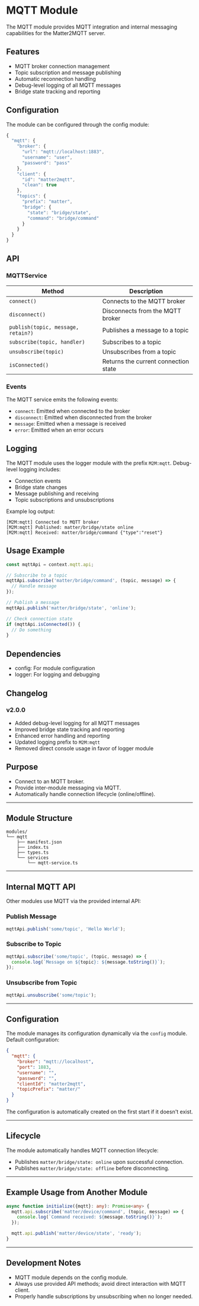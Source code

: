 # MQTT Module

The MQTT module provides MQTT integration and internal messaging capabilities for the Matter2MQTT server.

## Features

- MQTT broker connection management
- Topic subscription and message publishing
- Automatic reconnection handling
- Debug-level logging of all MQTT messages
- Bridge state tracking and reporting

## Configuration

The module can be configured through the config module:

```typescript
{
  "mqtt": {
    "broker": {
      "url": "mqtt://localhost:1883",
      "username": "user",
      "password": "pass"
    },
    "client": {
      "id": "matter2mqtt",
      "clean": true
    },
    "topics": {
      "prefix": "matter",
      "bridge": {
        "state": "bridge/state",
        "command": "bridge/command"
      }
    }
  }
}
```

## API

### MQTTService

| Method | Description |
|--------|-------------|
| `connect()` | Connects to the MQTT broker |
| `disconnect()` | Disconnects from the MQTT broker |
| `publish(topic, message, retain?)` | Publishes a message to a topic |
| `subscribe(topic, handler)` | Subscribes to a topic |
| `unsubscribe(topic)` | Unsubscribes from a topic |
| `isConnected()` | Returns the current connection state |

### Events

The MQTT service emits the following events:

- `connect`: Emitted when connected to the broker
- `disconnect`: Emitted when disconnected from the broker
- `message`: Emitted when a message is received
- `error`: Emitted when an error occurs

## Logging

The MQTT module uses the logger module with the prefix `M2M:mqtt`. Debug-level logging includes:

- Connection events
- Bridge state changes
- Message publishing and receiving
- Topic subscriptions and unsubscriptions

Example log output:
```
[M2M:mqtt] Connected to MQTT broker
[M2M:mqtt] Published: matter/bridge/state online
[M2M:mqtt] Received: matter/bridge/command {"type":"reset"}
```

## Usage Example

```typescript
const mqttApi = context.mqtt.api;

// Subscribe to a topic
mqttApi.subscribe('matter/bridge/command', (topic, message) => {
  // Handle message
});

// Publish a message
mqttApi.publish('matter/bridge/state', 'online');

// Check connection state
if (mqttApi.isConnected()) {
  // Do something
}
```

## Dependencies

- config: For module configuration
- logger: For logging and debugging

## Changelog

### v2.0.0
- Added debug-level logging for all MQTT messages
- Improved bridge state tracking and reporting
- Enhanced error handling and reporting
- Updated logging prefix to `M2M:mqtt`
- Removed direct console usage in favor of logger module

## Purpose

- Connect to an MQTT broker.
- Provide inter-module messaging via MQTT.
- Automatically handle connection lifecycle (online/offline).

---

## Module Structure

```
modules/
└── mqtt
    ├── manifest.json
    ├── index.ts
    ├── types.ts
    └── services
        └── mqtt-service.ts
```

---

## Internal MQTT API

Other modules use MQTT via the provided internal API:

### Publish Message

```typescript
mqttApi.publish('some/topic', 'Hello World');
```

### Subscribe to Topic

```typescript
mqttApi.subscribe('some/topic', (topic, message) => {
  console.log(`Message on ${topic}: ${message.toString()}`);
});
```

### Unsubscribe from Topic

```typescript
mqttApi.unsubscribe('some/topic');
```

---

## Configuration

The module manages its configuration dynamically via the `config` module. Default configuration:

```json
{
  "mqtt": {
    "broker": "mqtt://localhost",
    "port": 1883,
    "username": "",
    "password": "",
    "clientId": "matter2mqtt",
    "topicPrefix": "matter/"
  }
}
```

The configuration is automatically created on the first start if it doesn't exist.

---

## Lifecycle

The module automatically handles MQTT connection lifecycle:

- Publishes `matter/bridge/state: online` upon successful connection.
- Publishes `matter/bridge/state: offline` before disconnecting.

---

## Example Usage from Another Module

```typescript
async function initialize({mqtt}: any): Promise<any> {
  mqtt.api.subscribe('matter/device/command', (topic, message) => {
    console.log(`Command received: ${message.toString()}`);
  });

  mqtt.api.publish('matter/device/state', 'ready');
}
```

---

## Development Notes

- MQTT module depends on the config module.
- Always use provided API methods; avoid direct interaction with MQTT client.
- Properly handle subscriptions by unsubscribing when no longer needed.

